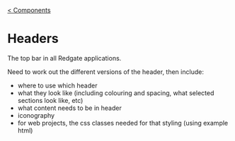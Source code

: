 [\< Components](components.html)

# Headers

The top bar in all Redgate applications.

Need to work out the different versions of the header, then include:

* where to use which header
* what they look like (including colouring and spacing, what selected sections look like, etc)
* what content needs to be in header
* iconography
* for web projects, the css classes needed for that styling (using example html)